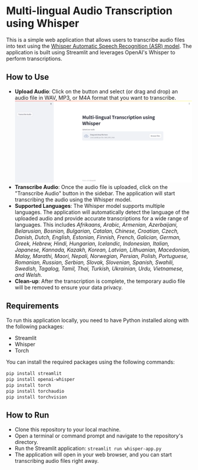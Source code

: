 # Multi-lingual Audio Transcription using Whisper

This is a simple web application that allows users to transcribe audio files into text using the [Whisper Automatic Speech Recognition (ASR) model](https://github.com/openai/whisper). The application is built using Streamlit and leverages OpenAI's Whisper to perform transcriptions.

## How to Use

* **Upload Audio**: Click on the button and select (or drag and drop) an audio file in WAV, MP3, or M4A format that you want to transcribe.
  ![alt text](https://github.com/agdev/whisper-app/blob/main/overview.png "Drag or Upload")
* **Transcribe Audio**: Once the audio file is uploaded, click on the "Transcribe Audio" button in the sidebar. The application will start transcribing the audio using the Whisper model.
* **Supported Languages**: The Whisper model supports multiple languages. The application will automatically detect the language of the uploaded audio and provide accurate transcriptions for a wide range of languages. This includes *Afrikaans, Arabic, Armenian, Azerbaijani, Belarusian, Bosnian, Bulgarian, Catalan, Chinese, Croatian, Czech, Danish, Dutch, English, Estonian, Finnish, French, Galician, German, Greek, Hebrew, Hindi, Hungarian, Icelandic, Indonesian, Italian, Japanese, Kannada, Kazakh, Korean, Latvian, Lithuanian, Macedonian, Malay, Marathi, Maori, Nepali, Norwegian, Persian, Polish, Portuguese, Romanian, Russian, Serbian, Slovak, Slovenian, Spanish, Swahili, Swedish, Tagalog, Tamil, Thai, Turkish, Ukrainian, Urdu, Vietnamese, and Welsh.*
* **Clean-up**: After the transcription is complete, the temporary audio file will be removed to ensure your data privacy.

## Requirements

To run this application locally, you need to have Python installed along with the following packages:

* Streamlit
* Whisper
* Torch

You can install the required packages using the following commands:
```
pip install streamlit
pip install openai-whisper
pip install torch
pip install torchaudio
pip install torchvision
```

## How to Run

* Clone this repository to your local machine.
* Open a terminal or command prompt and navigate to the repository's directory.
* Run the Streamlit application: `streamlit run whisper-app.py`
* The application will open in your web browser, and you can start transcribing audio files right away.

